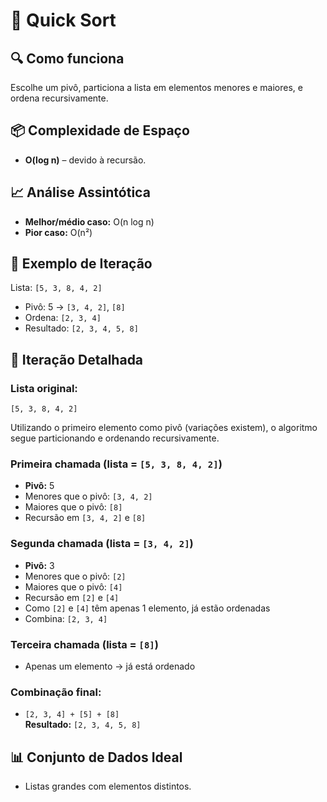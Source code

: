# 📄 Quick Sort

## 🔍 Como funciona
Escolhe um pivô, particiona a lista em elementos menores e maiores, e ordena recursivamente.

## 📦 Complexidade de Espaço
- **O(log n)** – devido à recursão.

## 📈 Análise Assintótica
- **Melhor/médio caso:** O(n log n)
- **Pior caso:** O(n²)

## 🔁 Exemplo de Iteração
Lista: `[5, 3, 8, 4, 2]`
- Pivô: 5 → `[3, 4, 2]`, `[8]`
- Ordena: `[2, 3, 4]`
- Resultado: `[2, 3, 4, 5, 8]`

## 🧮 Iteração Detalhada

### Lista original:
`[5, 3, 8, 4, 2]`

Utilizando o primeiro elemento como pivô (variações existem), o algoritmo segue particionando e ordenando recursivamente.

### Primeira chamada (lista = `[5, 3, 8, 4, 2]`)
- **Pivô:** 5  
- Menores que o pivô: `[3, 4, 2]`  
- Maiores que o pivô: `[8]`  
- Recursão em `[3, 4, 2]` e `[8]`

### Segunda chamada (lista = `[3, 4, 2]`)
- **Pivô:** 3  
- Menores que o pivô: `[2]`  
- Maiores que o pivô: `[4]`  
- Recursão em `[2]` e `[4]`  
- Como `[2]` e `[4]` têm apenas 1 elemento, já estão ordenadas  
- Combina: `[2, 3, 4]`

### Terceira chamada (lista = `[8]`)
- Apenas um elemento → já está ordenado

### Combinação final:
- `[2, 3, 4] + [5] + [8]`  
**Resultado:** `[2, 3, 4, 5, 8]`

## 📊 Conjunto de Dados Ideal
- Listas grandes com elementos distintos.